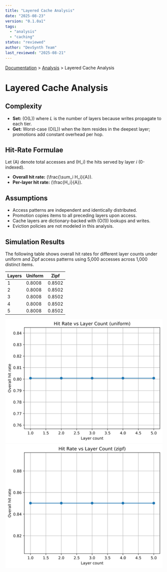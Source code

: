 ```yaml
---
title: "Layered Cache Analysis"
date: "2025-08-23"
version: "0.1.0a1"
tags:
  - "analysis"
  - "caching"
status: "reviewed"
author: "DevSynth Team"
last_reviewed: "2025-08-21"
---
```

<div class="breadcrumbs">
<a href="../index.md">Documentation</a> &gt; <a href="index.md">Analysis</a> &gt; Layered Cache Analysis
</div>

# Layered Cache Analysis

## Complexity
- **Set:** \(O(L)\) where *L* is the number of layers because writes propagate to each tier.
- **Get:** Worst-case \(O(L)\) when the item resides in the deepest layer; promotions add constant overhead per hop.

## Hit-Rate Formulae
Let \(A\) denote total accesses and \(H_i\) the hits served by layer *i* (0-indexed).
- **Overall hit rate:** \(\frac{\sum_i H_i}{A}\).
- **Per-layer hit rate:** \(\frac{H_i}{A}\).

## Assumptions
- Access patterns are independent and identically distributed.
- Promotion copies items to all preceding layers upon access.
- Cache layers are dictionary-backed with \(O(1)\) lookups and writes.
- Eviction policies are not modeled in this analysis.
## Simulation Results

The following table shows overall hit rates for different layer counts under uniform and Zipf access patterns using 5,000 accesses across 1,000 distinct items.

| Layers | Uniform | Zipf |
| ------ | ------- | ---- |
| 1 | 0.8008 | 0.8502 |
| 2 | 0.8008 | 0.8502 |
| 3 | 0.8008 | 0.8502 |
| 4 | 0.8008 | 0.8502 |
| 5 | 0.8008 | 0.8502 |

![Uniform Access Pattern](layered_cache_uniform.svg)
![Zipf Access Pattern](layered_cache_zipf.svg)

